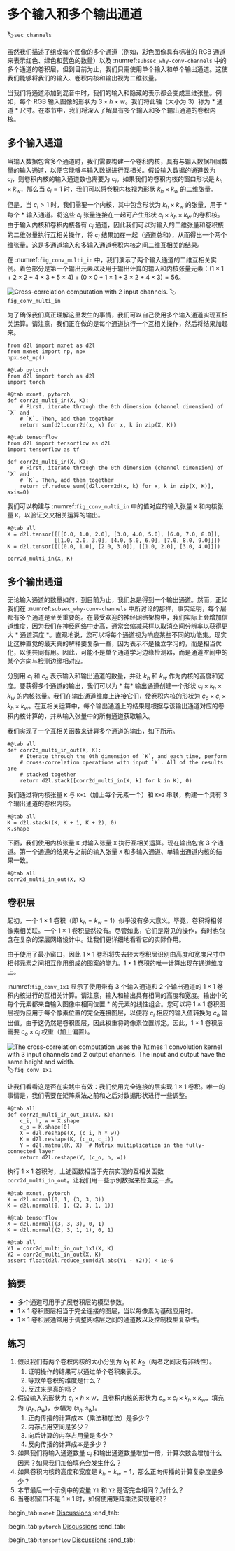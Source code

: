 # 多个输入和多个输出通道
:label:`sec_channels`

虽然我们描述了组成每个图像的多个通道（例如，彩色图像具有标准的 RGB 通道来表示红色、绿色和蓝色的数量）以及 :numref:`subsec_why-conv-channels` 中的多个通道的卷积层，但到目前为止，我们只需使用单个输入和单个输出通道。这使我们能够将我们的输入、卷积内核和输出视为二维张量。

当我们将通道添加到混音中时，我们的输入和隐藏的表示都会变成三维张量。例如，每个 RGB 输入图像的形状为 $3\times h\times w$。我们将此轴（大小为 3）称为 * 通道 * 尺寸。在本节中，我们将深入了解具有多个输入和多个输出通道的卷积内核。

## 多个输入通道

当输入数据包含多个通道时，我们需要构建一个卷积内核，具有与输入数据相同数量的输入通道，以便它能够与输入数据进行互相关。假设输入数据的通道数为 $c_i$，则卷积内核的输入通道数也需要为 $c_i$。如果我们的卷积内核的窗口形状是 $k_h\times k_w$，那么当 $c_i=1$ 时，我们可以将卷积内核视为形状 $k_h\times k_w$ 的二维张量。

但是，当 $c_i>1$ 时，我们需要一个内核，其中包含形状为 $k_h\times k_w$ 的张量，用于 * 每个 * 输入通道。将这些 $c_i$ 张量连接在一起可产生形状 $c_i\times k_h\times k_w$ 的卷积核。由于输入内核和卷积内核各有 $c_i$ 通道，因此我们可以对输入的二维张量和卷积核的二维张量执行互相关操作，将 $c_i$ 结果加在一起（通道总和），从而得出一个两个维张量。这是多通道输入和多输入通道卷积内核之间二维互相关的结果。

在 :numref:`fig_conv_multi_in` 中，我们演示了两个输入通道的二维互相关实例。着色部分是第一个输出元素以及用于输出计算的输入和内核张量元素：$(1\times1+2\times2+4\times3+5\times4)+(0\times0+1\times1+3\times2+4\times3)=56$。

![Cross-correlation computation with 2 input channels.](../img/conv-multi-in.svg)
:label:`fig_conv_multi_in`

为了确保我们真正理解这里发生的事情，我们可以自己使用多个输入通道实现互相关运算。请注意，我们正在做的是每个通道执行一个互相关操作，然后将结果加起来。

```{.python .input}
from d2l import mxnet as d2l
from mxnet import np, npx
npx.set_np()
```

```{.python .input}
#@tab pytorch
from d2l import torch as d2l
import torch
```

```{.python .input}
#@tab mxnet, pytorch
def corr2d_multi_in(X, K):
    # First, iterate through the 0th dimension (channel dimension) of `X` and
    # `K`. Then, add them together
    return sum(d2l.corr2d(x, k) for x, k in zip(X, K))
```

```{.python .input}
#@tab tensorflow
from d2l import tensorflow as d2l
import tensorflow as tf

def corr2d_multi_in(X, K):
    # First, iterate through the 0th dimension (channel dimension) of `X` and
    # `K`. Then, add them together
    return tf.reduce_sum([d2l.corr2d(x, k) for x, k in zip(X, K)], axis=0)
```

我们可以构建与 :numref:`fig_conv_multi_in` 中的值对应的输入张量 `X` 和内核张量 `K`，以验证交叉相关运算的输出。

```{.python .input}
#@tab all
X = d2l.tensor([[[0.0, 1.0, 2.0], [3.0, 4.0, 5.0], [6.0, 7.0, 8.0]],
               [[1.0, 2.0, 3.0], [4.0, 5.0, 6.0], [7.0, 8.0, 9.0]]])
K = d2l.tensor([[[0.0, 1.0], [2.0, 3.0]], [[1.0, 2.0], [3.0, 4.0]]])

corr2d_multi_in(X, K)
```

## 多个输出通道

无论输入通道的数量如何，到目前为止，我们总是得到一个输出通道。然而，正如我们在 :numref:`subsec_why-conv-channels` 中所讨论的那样，事实证明，每个层都有多个通道是至关重要的。在最受欢迎的神经网络架构中，我们实际上会增加信道维度，因为我们在神经网络中走高，通常会缩减采样以取消空间分辨率以获得更大 * 通道深度 *。直观地说，您可以将每个通道视为响应某些不同的功能集。现实比这种直觉的最天真的解释要复杂一些，因为表示不是独立学习的，而是相当优化，以便共同有用。因此，可能不是单个通道学习边缘检测器，而是通道空间中的某个方向与检测边缘相对应。

分别用 $c_i$ 和 $c_o$ 表示输入和输出通道的数量，并让 $k_h$ 和 $k_w$ 作为内核的高度和宽度。要获得多个通道的输出，我们可以为 * 每* 输出通道创建一个形状 $c_i\times k_h\times k_w$ 的内核张量。我们在输出通道维度上连接它们，使卷积内核的形状为 $c_o\times c_i\times k_h\times k_w$。在互相关运算中，每个输出通道上的结果是根据与该输出通道对应的卷积内核计算的，并从输入张量中的所有通道获取输入。

我们实现了一个互相关函数来计算多个通道的输出，如下所示。

```{.python .input}
#@tab all
def corr2d_multi_in_out(X, K):
    # Iterate through the 0th dimension of `K`, and each time, perform
    # cross-correlation operations with input `X`. All of the results are
    # stacked together
    return d2l.stack([corr2d_multi_in(X, k) for k in K], 0)
```

我们通过将内核张量 `K` 与 `K+1`（加上每个元素一个）和 `K+2` 串联，构建一个具有 3 个输出通道的卷积内核。

```{.python .input}
#@tab all
K = d2l.stack((K, K + 1, K + 2), 0)
K.shape
```

下面，我们使用内核张量 `K` 对输入张量 `X` 执行互相关运算。现在输出包含 3 个通道。第一个通道的结果与之前的输入张量 `X` 和多输入通道、单输出通道内核的结果一致。

```{.python .input}
#@tab all
corr2d_multi_in_out(X, K)
```

## 卷积层

起初，一个 $1 \times 1$ 卷积（即 $k_h = k_w = 1$）似乎没有多大意义。毕竟，卷积将相邻像素相关联。一个 $1 \times 1$ 卷积显然没有。尽管如此，它们是常见的操作，有时也包含在复杂的深层网络设计中。让我们更详细地看看它的实际作用。

由于使用了最小窗口，因此 $1\times 1$ 卷积将失去较大卷积层识别由高度和宽度尺寸中相邻元素之间相互作用组成的图案的能力。$1\times 1$ 卷积的唯一计算出现在通道维度上。

:numref:`fig_conv_1x1` 显示了使用带有 3 个输入通道和 2 个输出通道的 $1\times 1$ 卷积内核进行的互相关计算。请注意，输入和输出具有相同的高度和宽度。输出中的每个元素都来自输入图像中相同位置 * 的元素的线性组合。您可以将 $1\times 1$ 卷积图层视为应用于每个像素位置的完全连接图层，以便将 $c_i$ 相应的输入值转换为 $c_o$ 输出值。由于这仍然是卷积图层，因此权重将跨像素位置绑定。因此，$1\times 1$ 卷积层需要 $c_o\times c_i$ 权重（加上偏置）。

![The cross-correlation computation uses the $1\times 1$ convolution kernel with 3 input channels and 2 output channels. The input and output have the same height and width.](../img/conv-1x1.svg)
:label:`fig_conv_1x1`

让我们看看这是否在实践中有效：我们使用完全连接的层实现 $1 \times 1$ 卷积。唯一的事情是，我们需要在矩阵乘法之前和之后对数据形状进行一些调整。

```{.python .input}
#@tab all
def corr2d_multi_in_out_1x1(X, K):
    c_i, h, w = X.shape
    c_o = K.shape[0]
    X = d2l.reshape(X, (c_i, h * w))
    K = d2l.reshape(K, (c_o, c_i))
    Y = d2l.matmul(K, X)  # Matrix multiplication in the fully-connected layer
    return d2l.reshape(Y, (c_o, h, w))
```

执行 $1\times 1$ 卷积时，上述函数相当于先前实现的互相关函数 `corr2d_multi_in_out`。让我们用一些示例数据来检查这一点。

```{.python .input}
#@tab mxnet, pytorch
X = d2l.normal(0, 1, (3, 3, 3))
K = d2l.normal(0, 1, (2, 3, 1, 1))
```

```{.python .input}
#@tab tensorflow
X = d2l.normal((3, 3, 3), 0, 1)
K = d2l.normal((2, 3, 1, 1), 0, 1)
```

```{.python .input}
#@tab all
Y1 = corr2d_multi_in_out_1x1(X, K)
Y2 = corr2d_multi_in_out(X, K)
assert float(d2l.reduce_sum(d2l.abs(Y1 - Y2))) < 1e-6
```

## 摘要

* 多个通道可用于扩展卷积层的模型参数。
* $1\times 1$ 卷积图层相当于完全连接的图层，当以每像素为基础应用时。
* $1\times 1$ 卷积层通常用于调整网络层之间的通道数以及控制模型复杂性。

## 练习

1. 假设我们有两个卷积内核的大小分别为 $k_1$ 和 $k_2$（两者之间没有非线性）。
    1. 证明操作的结果可以通过单个卷积来表示。
    1. 等效单卷积的维度是什么？
    1. 反过来是真的吗？
1. 假设输入的形状为 $c_i\times h\times w$，且卷积内核的形状为 $c_o\times c_i\times k_h\times k_w$，填充为 $(p_h, p_w)$，步幅为 $(s_h, s_w)$。
    1. 正向传播的计算成本（乘法和加法）是多少？
    1. 内存占用空间是多少？
    1. 向后计算的内存占用量是多少？
    1. 反向传播的计算成本是多少？
1. 如果我们将输入通道数量 $c_i$ 和输出通道数量增加一倍，计算次数会增加什么因素？如果我们加倍填充会发生什么？
1. 如果卷积内核的高度和宽度是 $k_h=k_w=1$，那么正向传播的计算复杂度是多少？
1. 本节最后一个示例中的变量 `Y1` 和 `Y2` 是否完全相同？为什么？
1. 当卷积窗口不是 $1\times 1$ 时，如何使用矩阵乘法实现卷积？

:begin_tab:`mxnet`
[Discussions](https://discuss.d2l.ai/t/69)
:end_tab:

:begin_tab:`pytorch`
[Discussions](https://discuss.d2l.ai/t/70)
:end_tab:

:begin_tab:`tensorflow`
[Discussions](https://discuss.d2l.ai/t/273)
:end_tab:
